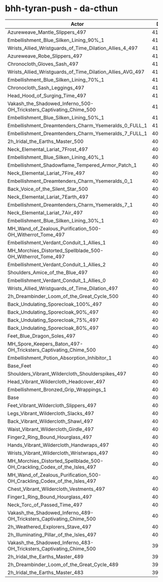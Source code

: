 # bhh-tyran-push - da-cthun
| Actor | DPS | Increase |
|---|:---:|:---:|
|Azureweave_Mantle_Slippers_497|414210|2.31%|
|Embellishment_Blue_Silken_Lining_90%_1|414193|2.31%|
|Wrists_Allied_Wristguards_of_Time_Dilation_Allies_4_497|413951|2.25%|
|Azureweave_Robe_Slippers_497|413684|2.18%|
|Chronocloth_Gloves_Sash_497|413168|2.05%|
|Wrists_Allied_Wristguards_of_Time_Dilation_Allies_AVG_497|412337|1.85%|
|Embellishment_Blue_Silken_Lining_70%_1|412152|1.80%|
|Chronocloth_Sash_Leggings_497|412098|1.79%|
|Head_Hood_of_Surging_Time_497|411381|1.61%|
|Vakash_the_Shadowed_Inferno_500-OH_Tricksters_Captivating_Chime_500|410286|1.34%|
|Embellishment_Blue_Silken_Lining_50%_1|410190|1.32%|
|Embellishment_Dreamtenders_Charm_Ysemeralds_0_FULL_1|410010|1.27%|
|Embellishment_Dreamtenders_Charm_Ysemeralds_7_FULL_1|409238|1.08%|
|2h_Iridal_the_Earths_Master_500|409214|1.08%|
|Neck_Elemental_Lariat_7Frost_497|408953|1.01%|
|Embellishment_Blue_Silken_Lining_40%_1|408947|1.01%|
|Embellishment_Shadowflame_Tempered_Armor_Patch_1|408928|1.00%|
|Neck_Elemental_Lariat_7Fire_497|408873|0.99%|
|Embellishment_Dreamtenders_Charm_Ysemeralds_0_1|408356|0.86%|
|Back_Voice_of_the_Silent_Star_500|408124|0.81%|
|Neck_Elemental_Lariat_7Earth_497|408085|0.80%|
|Embellishment_Dreamtenders_Charm_Ysemeralds_7_1|408053|0.79%|
|Neck_Elemental_Lariat_7Air_497|408035|0.78%|
|Embellishment_Blue_Silken_Lining_30%_1|408029|0.78%|
|MH_Wand_of_Zealous_Purification_500-OH_Witherrot_Tome_497|407865|0.74%|
|Embellishment_Verdant_Conduit_1_Allies_1|407740|0.71%|
|MH_Morchies_Distorted_Spellblade_500-OH_Witherrot_Tome_497|407720|0.71%|
|Embellishment_Verdant_Conduit_1_Allies_2|407660|0.69%|
|Shoulders_Amice_of_the_Blue_497|407596|0.68%|
|Embellishment_Verdant_Conduit_1_Allies_0|407572|0.67%|
|Wrists_Allied_Wristguards_of_Time_Dilation_497|407000|0.53%|
|2h_Dreambinder_Loom_of_the_Great_Cycle_500|406660|0.44%|
|Back_Undulating_Sporecloak_100%_497|406529|0.41%|
|Back_Undulating_Sporecloak_90%_497|406386|0.38%|
|Back_Undulating_Sporecloak_75%_497|406300|0.36%|
|Back_Undulating_Sporecloak_80%_497|406202|0.33%|
|Feet_Blue_Dragon_Soles_497|405819|0.24%|
|MH_Spore_Keepers_Baton_497-OH_Tricksters_Captivating_Chime_500|405532|0.17%|
|Embellishment_Potion_Absorption_Inhibitor_1|405515|0.16%|
|Base_Feet|405497|0.16%|
|Shoulders_Vibrant_Wildercloth_Shoulderspikes_497|405193|0.08%|
|Head_Vibrant_Wildercloth_Headcover_497|405128|0.07%|
|Embellishment_Bronzed_Grip_Wrappings_1|404988|0.03%|
|Base|404860|0.00%|
|Feet_Vibrant_Wildercloth_Slippers_497|404772|-0.02%|
|Legs_Vibrant_Wildercloth_Slacks_497|404744|-0.03%|
|Back_Vibrant_Wildercloth_Shawl_497|404587|-0.07%|
|Waist_Vibrant_Wildercloth_Girdle_497|404491|-0.09%|
|Finger2_Ring_Bound_Hourglass_497|404489|-0.09%|
|Hands_Vibrant_Wildercloth_Handwraps_497|404248|-0.15%|
|Wrists_Vibrant_Wildercloth_Wristwraps_497|404243|-0.15%|
|MH_Morchies_Distorted_Spellblade_500-OH_Crackling_Codex_of_the_Isles_497|404085|-0.19%|
|MH_Wand_of_Zealous_Purification_500-OH_Crackling_Codex_of_the_Isles_497|404029|-0.21%|
|Chest_Vibrant_Wildercloth_Vestments_497|403968|-0.22%|
|Finger1_Ring_Bound_Hourglass_497|403366|-0.37%|
|Neck_Torc_of_Passed_Time_497|403168|-0.42%|
|Vakash_the_Shadowed_Inferno_489-OH_Tricksters_Captivating_Chime_500|403168|-0.42%|
|2h_Weathered_Explorers_Stave_497|402853|-0.50%|
|2h_Illuminating_Pillar_of_the_Isles_497|402239|-0.65%|
|Vakash_the_Shadowed_Inferno_483-OH_Tricksters_Captivating_Chime_500|399553|-1.31%|
|2h_Iridal_the_Earths_Master_489|398274|-1.63%|
|2h_Dreambinder_Loom_of_the_Great_Cycle_489|395905|-2.21%|
|2h_Iridal_the_Earths_Master_483|392896|-2.96%|
